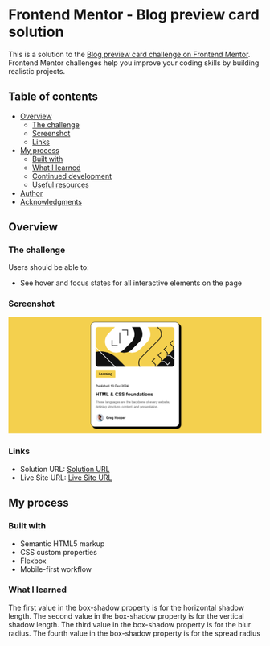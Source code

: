 # Frontend Mentor - Blog preview card solution

This is a solution to the [Blog preview card challenge on Frontend Mentor](https://www.frontendmentor.io/challenges/blog-preview-card-ckPaj01IcS). Frontend Mentor challenges help you improve your coding skills by building realistic projects. 

## Table of contents

- [Overview](#overview)
  - [The challenge](#the-challenge)
  - [Screenshot](#screenshot)
  - [Links](#links)
- [My process](#my-process)
  - [Built with](#built-with)
  - [What I learned](#what-i-learned)
  - [Continued development](#continued-development)
  - [Useful resources](#useful-resources)
- [Author](#author)
- [Acknowledgments](#acknowledgments)

## Overview

### The challenge

Users should be able to:

- See hover and focus states for all interactive elements on the page

### Screenshot

![](./assets/images/Screenshot%202024-12-20%20at%2010-55-59%20Frontend%20Mentor%20Blog%20preview%20card.png)


### Links

- Solution URL: [Solution URL](https://github.com/rebornay/Blog-preview-card)
- Live Site URL: [Live Site URL ](https://rebornay.github.io/Blog-preview-card/)

## My process

### Built with

- Semantic HTML5 markup
- CSS custom properties
- Flexbox
- Mobile-first workflow


### What I learned

The first value in the box-shadow property is for the horizontal shadow length.
The second value in the box-shadow property is for the vertical shadow length.
The third value in the box-shadow property is for the blur radius.
The fourth value in the box-shadow property is for the spread radius

